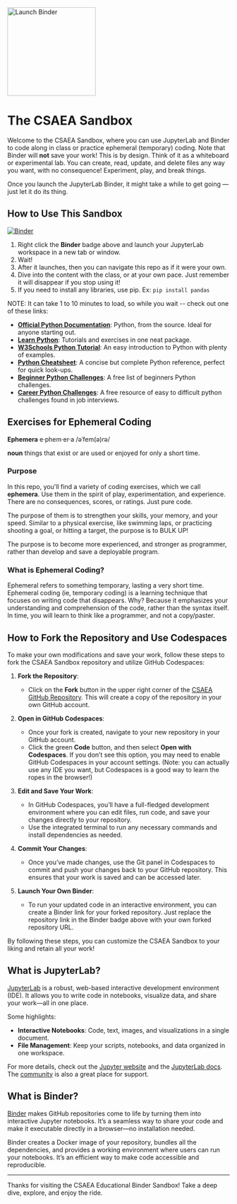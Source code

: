 <a href="https://mybinder.org/v2/gh/csaea/my-first-binder/HEAD" target="_blank">
    <img src="https://mybinder.org/badge_logo.svg" alt="Launch Binder" style="width: 200px; height: auto;">
</a>

# The CSAEA Sandbox

Welcome to the CSAEA Sandbox, where you can use JupyterLab and Binder to code along in class or practice ephemeral (temporary) coding. Note that Binder will **not** save your work! This is by design. Think of it as a whiteboard or experimental lab. You can create, read, update, and delete files any way you want, with no consequence! Experiment, play, and break things. 

Once you launch the JupyterLab Binder, it might take a while to get going — just let it do its thing.

## How to Use This Sandbox

[![Binder](https://mybinder.org/badge_logo.svg)](https://mybinder.org/v2/gh/csaea/my-first-binder/HEAD)

1. Right click the **Binder** badge above and launch your JupyterLab workspace in a new tab or window.
2. Wait! 
3. After it launches, then you can navigate this repo as if it were your own.
4. Dive into the content with the class, or at your own pace. Just remember it will disappear if you stop using it!
5. If you need to install any libraries, use pip. Ex: ```pip install pandas```

NOTE: It can take 1 to 10 minutes to load, so while you wait -- check out one of these links:

- **[Official Python Documentation](https://docs.python.org/3/tutorial/index.html)**: Python, from the source. Ideal for anyone starting out.
- **[Learn Python](https://www.learnpython.org/)**: Tutorials and exercises in one neat package.
- **[W3Schools Python Tutorial](https://www.w3schools.com/python/)**: An easy introduction to Python with plenty of examples.
- **[Python Cheatsheet](https://www.pythoncheatsheet.org/)**: A concise but complete Python reference, perfect for quick look-ups.
- **[Beginner Python Challenges](https://pythonprinciples.com/challenges/Capital-indexes/)**: A free list of beginners Python challenges.
- **[Career Python Challenges](https://neetcode.io/)**: A free resource of easy to difficult python challenges found in job interviews. 

## Exercises for Ephemeral Coding 

**Ephemera**
e·phem·er·a
/əˈfem(ə)rə/

**noun**
things that exist or are used or enjoyed for only a short time.

### Purpose 

In this repo, you'll find a variety of coding exercises, which we call **ephemera**. Use them in the spirit of play, experimentation, and experience. There are no consequences, scores, or ratings. Just pure code.  

The purpose of them is to strengthen your skills, your memory, and your speed. Similar to a physical exercise, like swimming laps, or practicing shooting a goal, or hitting a target, the purpose is to BULK UP! 

The purpose is to become more experienced, and stronger as programmer, rather than develop and save a deployable program. 

### What is Ephemeral Coding?

Ephemeral refers to something temporary, lasting a very short time. Ephemeral coding (ie, temporary coding) is a learning technique that focuses on writing code that disappears. Why? Because it emphasizes your understanding and comprehension of the code, rather than the syntax itself. In time, you will learn to think like a programmer, and not a copy/paster. 

## How to Fork the Repository and Use Codespaces

To make your own modifications and save your work, follow these steps to fork the CSAEA Sandbox repository and utilize GitHub Codespaces:

1. **Fork the Repository**:
   - Click on the **Fork** button in the upper right corner of the [CSAEA GitHub Repository](https://github.com/csaea/my-first-binder). This will create a copy of the repository in your own GitHub account.

2. **Open in GitHub Codespaces**:
   - Once your fork is created, navigate to your new repository in your GitHub account.
   - Click the green **Code** button, and then select **Open with Codespaces**. If you don’t see this option, you may need to enable GitHub Codespaces in your account settings. (Note: you can actually use any IDE you want, but Codespaces is a good way to learn the ropes in the browser!)

3. **Edit and Save Your Work**:
   - In GitHub Codespaces, you’ll have a full-fledged development environment where you can edit files, run code, and save your changes directly to your repository.
   - Use the integrated terminal to run any necessary commands and install dependencies as needed.

4. **Commit Your Changes**:
   - Once you’ve made changes, use the Git panel in Codespaces to commit and push your changes back to your GitHub repository. This ensures that your work is saved and can be accessed later.

5. **Launch Your Own Binder**:
   - To run your updated code in an interactive environment, you can create a Binder link for your forked repository. Just replace the repository link in the Binder badge above with your own forked repository URL.

By following these steps, you can customize the CSAEA Sandbox to your liking and retain all your work!

## What is JupyterLab?

[JupyterLab](https://jupyter.org/) is a robust, web-based interactive development environment (IDE). It allows you to write code in notebooks, visualize data, and share your work—all in one place.

Some highlights:

- **Interactive Notebooks**: Code, text, images, and visualizations in a single document.
- **File Management**: Keep your scripts, notebooks, and data organized in one workspace.

For more details, check out the [Jupyter website](https://jupyter.org/) and the [JupyterLab docs](https://jupyterlab.readthedocs.io/en/stable/). The [community](https://jupyter.org/community) is also a great place for support.

## What is Binder?

[Binder](https://mybinder.org/) makes GitHub repositories come to life by turning them into interactive Jupyter notebooks. It’s a seamless way to share your code and make it executable directly in a browser—no installation needed.

Binder creates a Docker image of your repository, bundles all the dependencies, and provides a working environment where users can run your notebooks. It’s an efficient way to make code accessible and reproducible.

---

Thanks for visiting the CSAEA Educational Binder Sandbox! Take a deep dive, explore, and enjoy the ride.
